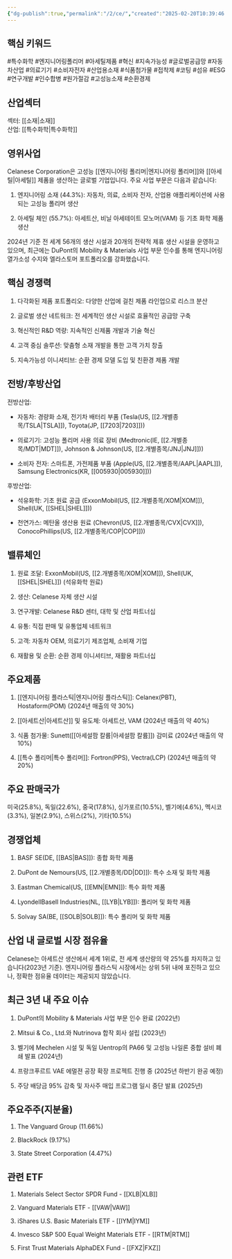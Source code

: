 ```yaml
---
{"dg-publish":true,"permalink":"/2/ce/","created":"2025-02-20T10:39:46.375+09:00","updated":"2025-06-03T20:05:58.241+09:00"}
---
```


## 핵심 키워드

#특수화학 #엔지니어링폴리머 #아세틸제품 #혁신 #지속가능성 #글로벌공급망 #자동차산업 #의료기기 #소비자전자 #산업용소재 #식품첨가물 #접착제 #코팅 #섬유 #ESG #연구개발 #인수합병 #원가절감 #고성능소재 #순환경제

## 산업섹터

섹터: [[소재\|소재]]  
산업: [[특수화학\|특수화학]]

## 영위사업

Celanese Corporation은 고성능 [[엔지니어링 폴리머\|엔지니어링 폴리머]]와 [[아세틸\|아세틸]] 제품을 생산하는 글로벌 기업입니다. 주요 사업 부문은 다음과 같습니다:

1. 엔지니어링 소재 (44.3%): 자동차, 의료, 소비자 전자, 산업용 애플리케이션에 사용되는 고성능 폴리머 생산
    
2. 아세틸 체인 (55.7%): 아세트산, 비닐 아세테이트 모노머(VAM) 등 기초 화학 제품 생산
    

2024년 기준 전 세계 56개의 생산 시설과 20개의 전략적 제휴 생산 시설을 운영하고 있으며, 최근에는 DuPont의 Mobility & Materials 사업 부문 인수를 통해 엔지니어링 열가소성 수지와 엘라스토머 포트폴리오를 강화했습니다.

## 핵심 경쟁력

1. 다각화된 제품 포트폴리오: 다양한 산업에 걸친 제품 라인업으로 리스크 분산
    
2. 글로벌 생산 네트워크: 전 세계적인 생산 시설로 효율적인 공급망 구축
    
3. 혁신적인 R&D 역량: 지속적인 신제품 개발과 기술 혁신
    
4. 고객 중심 솔루션: 맞춤형 소재 개발을 통한 고객 가치 창출
    
5. 지속가능성 이니셔티브: 순환 경제 모델 도입 및 친환경 제품 개발
    

## 전방/후방산업

전방산업:

- 자동차: 경량화 소재, 전기차 배터리 부품 (Tesla(US, [[2.개별종목/TSLA\|TSLA]]), Toyota(JP, [[7203\|7203]]))
    
- 의료기기: 고성능 폴리머 사용 의료 장비 (Medtronic(IE, [[2.개별종목/MDT\|MDT]]), Johnson & Johnson(US, [[2.개별종목/JNJ\|JNJ]]))
    
- 소비자 전자: 스마트폰, 가전제품 부품 (Apple(US, [[2.개별종목/AAPL\|AAPL]]), Samsung Electronics(KR, [[005930\|005930]]))
    

후방산업:

- 석유화학: 기초 원료 공급 (ExxonMobil(US, [[2.개별종목/XOM\|XOM]]), Shell(UK, [[SHEL\|SHEL]]))
    
- 천연가스: 메탄올 생산용 원료 (Chevron(US, [[2.개별종목/CVX\|CVX]]), ConocoPhillips(US, [[2.개별종목/COP\|COP]]))
    

## 밸류체인

1. 원료 조달: ExxonMobil(US, [[2.개별종목/XOM\|XOM]]), Shell(UK, [[SHEL\|SHEL]]) (석유화학 원료)
    
2. 생산: Celanese 자체 생산 시설
    
3. 연구개발: Celanese R&D 센터, 대학 및 산업 파트너십
    
4. 유통: 직접 판매 및 유통업체 네트워크
    
5. 고객: 자동차 OEM, 의료기기 제조업체, 소비재 기업
    
6. 재활용 및 순환: 순환 경제 이니셔티브, 재활용 파트너십
    

## 주요제품

1. [[엔지니어링 플라스틱\|엔지니어링 플라스틱]]: Celanex(PBT), Hostaform(POM) (2024년 매출의 약 30%)
    
2. [[아세트산\|아세트산]] 및 유도체: 아세트산, VAM (2024년 매출의 약 40%)
    
3. 식품 첨가물: Sunett([[아세설팜 칼륨\|아세설팜 칼륨]]) 감미료 (2024년 매출의 약 10%)
    
4. [[특수 폴리머\|특수 폴리머]]: Fortron(PPS), Vectra(LCP) (2024년 매출의 약 20%)
    

## 주요 판매국가

미국(25.8%), 독일(22.6%), 중국(17.8%), 싱가포르(10.5%), 벨기에(4.6%), 멕시코(3.3%), 일본(2.9%), 스위스(2%), 기타(10.5%)

## 경쟁업체

1. BASF SE(DE, [[BAS\|BAS]]): 종합 화학 제품
    
2. DuPont de Nemours(US, [[2.개별종목/DD\|DD]]): 특수 소재 및 화학 제품
    
3. Eastman Chemical(US, [[EMN\|EMN]]): 특수 화학 제품
    
4. LyondellBasell Industries(NL, [[LYB\|LYB]]): 폴리머 및 화학 제품
    
5. Solvay SA(BE, [[SOLB\|SOLB]]): 특수 폴리머 및 화학 제품
    

## 산업 내 글로벌 시장 점유율

Celanese는 아세트산 생산에서 세계 1위로, 전 세계 생산량의 약 25%를 차지하고 있습니다(2023년 기준). 엔지니어링 플라스틱 시장에서는 상위 5위 내에 포진하고 있으나, 정확한 점유율 데이터는 제공되지 않았습니다.

## 최근 3년 내 주요 이슈

1. DuPont의 Mobility & Materials 사업 부문 인수 완료 (2022년)
    
2. Mitsui & Co., Ltd.와 Nutrinova 합작 회사 설립 (2023년)
    
3. 벨기에 Mechelen 시설 및 독일 Uentrop의 PA66 및 고성능 나일론 중합 설비 폐쇄 발표 (2024년)
    
4. 프랑크푸르트 VAE 에멀젼 공장 확장 프로젝트 진행 중 (2025년 하반기 완공 예정)
    
5. 주당 배당금 95% 감축 및 자사주 매입 프로그램 일시 중단 발표 (2025년)
    

## 주요주주(지분율)

1. The Vanguard Group (11.66%)
    
2. BlackRock (9.17%)
    
3. State Street Corporation (4.47%)
    

## 관련 ETF

1. Materials Select Sector SPDR Fund - [[XLB\|XLB]]
    
2. Vanguard Materials ETF - [[VAW\|VAW]]
    
3. iShares U.S. Basic Materials ETF - [[IYM\|IYM]]
    
4. Invesco S&P 500 Equal Weight Materials ETF - [[RTM\|RTM]]
    
5. First Trust Materials AlphaDEX Fund - [[FXZ\|FXZ]]